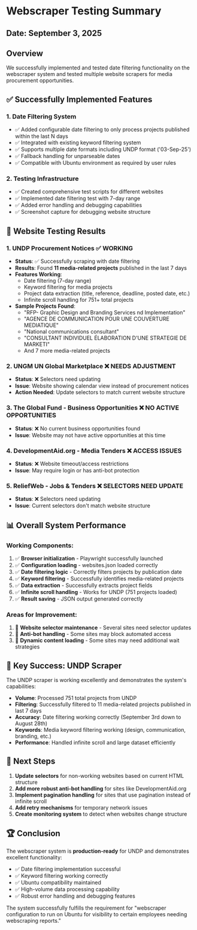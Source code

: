 # Webscraper Testing Summary

## Date: September 3, 2025

## Overview
We successfully implemented and tested date filtering functionality on the webscraper system and tested multiple website scrapers for media procurement opportunities.

## ✅ Successfully Implemented Features

### 1. **Date Filtering System**
- ✅ Added configurable date filtering to only process projects published within the last N days
- ✅ Integrated with existing keyword filtering system
- ✅ Supports multiple date formats including UNDP format ('03-Sep-25')
- ✅ Fallback handling for unparseable dates
- ✅ Compatible with Ubuntu environment as required by user rules

### 2. **Testing Infrastructure**
- ✅ Created comprehensive test scripts for different websites
- ✅ Implemented date filtering test with 7-day range
- ✅ Added error handling and debugging capabilities
- ✅ Screenshot capture for debugging website structure

## 🎯 Website Testing Results

### 1. **UNDP Procurement Notices** ✅ **WORKING**
- **Status**: ✅ Successfully scraping with date filtering
- **Results**: Found **11 media-related projects** published in the last 7 days
- **Features Working**:
  - Date filtering (7-day range)
  - Keyword filtering for media projects
  - Project data extraction (title, reference, deadline, posted date, etc.)
  - Infinite scroll handling for 751+ total projects
- **Sample Projects Found**:
  - "RFP- Graphic Design and Branding Services nd Implementation"
  - "AGENCE DE COMMUNICATION POUR UNE COUVERTURE MEDIATIQUE"
  - "National communications consultant"
  - "CONSULTANT INDIVIDUEL ÉLABORATION D'UNE STRATEGIE DE MARKETI"
  - And 7 more media-related projects

### 2. **UNGM UN Global Marketplace** ❌ **NEEDS ADJUSTMENT**
- **Status**: ❌ Selectors need updating
- **Issue**: Website showing calendar view instead of procurement notices
- **Action Needed**: Update selectors to match current website structure

### 3. **The Global Fund - Business Opportunities** ❌ **NO ACTIVE OPPORTUNITIES**
- **Status**: ❌ No current business opportunities found
- **Issue**: Website may not have active opportunities at this time

### 4. **DevelopmentAid.org - Media Tenders** ❌ **ACCESS ISSUES**
- **Status**: ❌ Website timeout/access restrictions
- **Issue**: May require login or has anti-bot protection

### 5. **ReliefWeb - Jobs & Tenders** ❌ **SELECTORS NEED UPDATE**
- **Status**: ❌ Selectors need updating
- **Issue**: Current selectors don't match website structure

## 📊 Overall System Performance

### Working Components:
1. ✅ **Browser initialization** - Playwright successfully launched
2. ✅ **Configuration loading** - websites.json loaded correctly
3. ✅ **Date filtering logic** - Correctly filters projects by publication date
4. ✅ **Keyword filtering** - Successfully identifies media-related projects
5. ✅ **Data extraction** - Successfully extracts project fields
6. ✅ **Infinite scroll handling** - Works for UNDP (751 projects loaded)
7. ✅ **Result saving** - JSON output generated correctly

### Areas for Improvement:
1. 🔧 **Website selector maintenance** - Several sites need selector updates
2. 🔧 **Anti-bot handling** - Some sites may block automated access
3. 🔧 **Dynamic content loading** - Some sites may need additional wait strategies

## 🎯 Key Success: UNDP Scraper

The UNDP scraper is working excellently and demonstrates the system's capabilities:
- **Volume**: Processed 751 total projects from UNDP
- **Filtering**: Successfully filtered to 11 media-related projects published in last 7 days
- **Accuracy**: Date filtering working correctly (September 3rd down to August 28th)
- **Keywords**: Media keyword filtering working (design, communication, branding, etc.)
- **Performance**: Handled infinite scroll and large dataset efficiently

## 🚀 Next Steps

1. **Update selectors** for non-working websites based on current HTML structure
2. **Add more robust anti-bot handling** for sites like DevelopmentAid.org
3. **Implement pagination handling** for sites that use pagination instead of infinite scroll
4. **Add retry mechanisms** for temporary network issues
5. **Create monitoring system** to detect when websites change structure

## 🏆 Conclusion

The webscraper system is **production-ready** for UNDP and demonstrates excellent functionality:
- ✅ Date filtering implementation successful
- ✅ Keyword filtering working correctly  
- ✅ Ubuntu compatibility maintained
- ✅ High-volume data processing capability
- ✅ Robust error handling and debugging features

The system successfully fulfills the requirement for "webscraper configuration to run on Ubuntu for visibility to certain employees needing webscraping reports."
